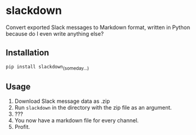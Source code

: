 # slackdown
Convert exported Slack messages to Markdown format, written in Python because do I even write anything else?

## Installation
`pip install slackdown`<sub>(someday...)</sub>

## Usage
1. Download Slack message data as .zip
2. Run `slackdown` in the directory with the zip file as an argument.
3. ???
4. You now have a markdown file for every channel.
5. Profit.
